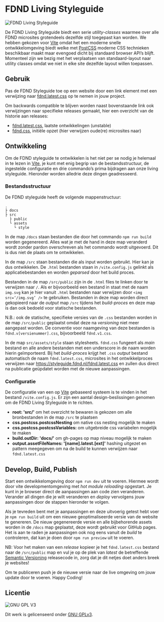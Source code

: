 # FDND Living Styleguide

![FDND Living Styleguide](https://user-images.githubusercontent.com/140124/194700930-ebca0570-e017-43bc-baef-26db104816d2.png)

De FDND Living Styleguide biedt een serie *utility-classes* waarmee over alle FDND microsites grotendeels dezelfde stijl toegepast kan worden. We hebben gekozen voor [Vite](https://vitejs.dev/) omdat het een moderne snelle ontwikkelomgeving biedt welke met [PostCSS](https://postcss.org/) moderne CSS technieken beschikbaar maakt maar evengoed dicht bij standaard browser API’s blijft. Momenteel zijn we bezig met het verplaatsen van standaard-layout naar utility classes omdat we niet in elke site dezelfde layout willen toepassen.

## Gebruik

Pas de FDND Styleguide toe op een website door een link element met een verwijzing naar [fdnd.latest.css](https://styleguide.fdnd.nl/fdnd.latest.css) op te nemen in jouw project.

Om backwards compatible te blijven worden naast bovenstaande link ook verwijzingen naar specifieke releases gemaakt, hier een overzicht van de historie aan releases:

- [fdnd.latest.css](https://styleguide.fdnd.nl/fdnd.latest.css), laatste ontwikkelingen (unstable)
- [fdnd.css](https://styleguide.fdnd.nl/fdnd.css), initiële opzet (hier verwijzen oude(re) microsites naar)

## Ontwikkeling

Om de FDND styleguide te ontwikkelen is het niet per se nodig je helemaal in te lezen in [Vite](https://vitejs.dev/), je kunt met enig begrip van de bestandsstructuur, de ingestelde configuratie en drie commando’s prima bijdragen aan onze living styleguide. Hieronder worden alledrie deze dingen geadresseerd.

### Bestandsstructuur

De FDND styleguide heeft de volgende mappenstructuur:

```
.
├ docs
├ src
  ├ public
  └ assets  
    └ style
```

In de map `/docs` staan bestanden die door het commando `npm run build` worden gegenereerd. Alles wat je met de hand in deze map veranderd wordt zonder pardon overschreven als het commando wordt uitgevoerd. Dit is dus niet de plaats om te ontwikkelen.

In de map `/src` staan bestanden die als input worden gebruikt. Hier kan je dus ontwikkelen. De `.html` bestanden staan in `/vite.config.js` gelinkt als applicatiebestanden en worden *geparsed* door het build proces. 

Bestanden in de map `/src/public` zijn in de `.html` files te linken door te verwijzen naar `/`. Als er bijvoorbeeld een bestand in staat met de naam `img.svg` kan je hier vanuit `.html` bestanden naar verwijzen door `<img src=‘/img.svg’ />` te gebruiken. Bestanden in deze map worden direct gekopieerd naar de *output* map `/src` tijdens het *build-proces* en deze map is dan ook bedoeld voor statische bestanden.

N.B.: ook de statische, specifieke versies van de `.css` bestanden worden in de map `/src/public` geplaatst omdat deze na *versioning* niet meer aangepast worden. De conventie voor naamgeving van deze bestanden is `fdnd.v[versienummer].css`, bijvoorbeeld `fdnd.v1.css`.

In de map `src/assets/style` staan stylesheets. `fdnd.css` fungeert als *main*
bestand en alle andere bestanden met een underscore in de naam worden hierin geïmporteerd. Bij het *build-proces* krijgt het `.css` *output* bestand automatisch de naam `fdnd.latest.css`, microsites in het ontwikkelproces verwijzen naar https://styleguide.fdnd.nl/fdnd.latest.css en zullen dus direct na publicatie geüpdatet worden met de nieuwe aanpassingen.

### Configuratie

De configuratie van een op [Vite](https://vitejs.dev/) gebaseerd systeem is te vinden in het bestand `/vite.config.js`. Er zijn een aantal design-beslissingen genomen om de FDND Living Styleguide in te richten.

-   **root: 'src/'** om het overzicht te bewaren is gekozen om alle bronbestanden in de map `/src` te plaatsen
-   **css.postcss.postcssNesting** om native css nesting mogelijk te maken
-   **css.postcss.postcssVariables:** om uitgebreide css variabelen mogelijk te maken
-   **build.outDir: 'docs/'** om gh-pages op map niveau mogelijk te maken
-   **output.assetFileNames: '[name].latest.[ext]'** hashing uitgezet en pattern meegegeven om na de build te kunnen verwijzen naar `fdnd.latest.css`

## Develop, Build, Publish

Start een ontwikkelomgeving door `npm run dev` uit te voeren. Hiermee wordt door vite developmentomgeving met *hot module reloading* opgestart. Je kunt in je browser direct de aanpassingen aan code zien veranderen. Verander all dingen die je wilt veranderen en *deploy* vervolgens jouw aanpassingen door de stappen hieronder te volgen.

Als je tevreden bent met je aanpassingen en deze uitvoerig getest hebt voer je
`npm run build` uit om een nieuwe geoptimaliseerde versie van de website te
genereren. De nieuw gegenereerde versie en alle bijbehorende assets worden in
de `/docs` map geplaatst, deze wordt gebruikt voor GitHub pages. Het is aan te raden je aanpassingen ook nog eens vanuit de *build* te controleren, dat kan je doen door `npm run preview` uit te voeren.

NB: Voor het maken van een _release_ kopieer je het `fdnd.latest.css` bestand naar de `/src/public` map en vul je op de plek van *latest* de betreffende [Semantic Versioning](https://semver.org/spec/v2.0.0.html) releasecode in, zorg dat je dit netjes doet anders breek je websites!

Om te publiceren push je de nieuwe versie naar de live omgeving om jouw update door te voeren. Happy Coding!

## Licentie

![GNU GPL V3](https://www.gnu.org/graphics/gplv3-127x51.png)

Dit werk is gelicenseerd onder [GNU GPLv3](./LICENSE).
